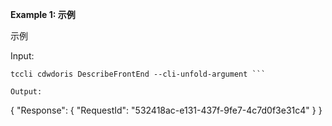 **Example 1: 示例**

示例

Input: 

```
tccli cdwdoris DescribeFrontEnd --cli-unfold-argument ```

Output: 
```
{
    "Response": {
        "RequestId": "532418ac-e131-437f-9fe7-4c7d0f3e31c4"
    }
}
```

